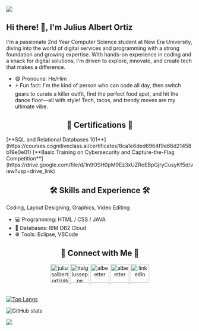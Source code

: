 ![](https://pbs.twimg.com/media/GbIdnL2asAAmf5h?format=png&name=large)

## Hi there! 👋, I'm Julius Albert Ortiz 
I'm a passionate 2nd Year Computer Science student at New Era University, diving into the world of digital services and programming with a strong foundation and growing expertise. With hands-on experience in coding and a knack for digital solutions, I'm driven to explore, innovate, and create tech that makes a difference.

- 😄 Pronouns: He/Him 
- ⚡ Fun fact: I'm the kind of person who can code all day, then switch gears to curate a killer outfit, find the perfect food spot, and hit the dance floor—all with style! Tech, tacos, and trendy moves are my ultimate vibe. 

<h2 align="center">🏅 Certifications 🏅 </h2> 
[**SQL and Relational Databases 101**](https://courses.cognitiveclass.ai/certificates/8ca1e6ded6964f9e86d21458b19e0e01)
[**Basic Training on Cybersecurity and Capture-the-Flag Competition**](https://drive.google.com/file/d/1n9OSH0pM9Ez3xUZRoEBpGjryCusyKf5d/view?usp=drive_link)


<h2 align="center">🛠️ Skills and Experience 🛠️ </h2> 
Coding, Layout Designing, Graphics, Video Editing

- 💻 Programming: HTML / CSS / JAVA
- 💾 Databases: IBM DB2 Cloud
- ⚙️ Tools: Eclipse, VSCode

<h2 align="center">🤝 Connect with Me 🤝 </h2>
<div align="center">
  
<a href="mailto:juliusalbertortiz@gmail.com" target="_blank">
<img src="https://w7.pngwing.com/pngs/712/520/png-transparent-google-mail-gmail-logo-icon.png" width=50 height=50 alt="juliusalbertortiz@gmail.com" style="margin-bottom: 5px;" />
</a>

<a href="https://x.com/ttalgiusseppe" target="_blank">
<img src="https://freebiehive.com/wp-content/uploads/2023/07/Twitter-X-White-Logo-PNG.jpg" width=50 height=50 alt="ttalgiusseppe" style="margin-bottom: 5px;" />
</a>

<a href="https://www.instagram.com/albeetter" target="_blank">
<img src="https://upload.wikimedia.org/wikipedia/commons/thumb/a/a5/Instagram_icon.png/2048px-Instagram_icon.png" width=50 height=50 alt="albeetter" style="margin-bottom: 5px;" />
</a>

<a href="https://www.githubcom/albeetter" target="_blank">
<img src="https://w7.pngwing.com/pngs/914/758/png-transparent-github-social-media-computer-icons-logo-android-github-logo-computer-wallpaper-banner-thumbnail.png" width=50 height=50 alt="albeetter" style="margin-bottom: 5px;" />
</a>

<a href="https://www.linkedin.com/in/julius-albert-ortiz-85a272301/" target="_blank">
<img src="https://e7.pngegg.com/pngimages/777/441/png-clipart-linkedin-linkedin-thumbnail.png" width=50 height=50 alt="linkedin" style="margin-bottom: 5px;" />
</a>

</div>
<br/> 

[![Top Langs](https://github-readme-stats.vercel.app/api/top-langs/?username=albeetter)](https://github.com/anuraghazra/github-readme-stats)

![GitHub stats](https://github-readme-stats.vercel.app/api?username=albeetter&show_icons=true&count_private=true)  

![](https://raw.githubusercontent.com/saadeghi/saadeghi/master/dino.gif)

